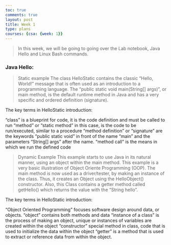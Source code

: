 ```yaml
---
toc: true
comments: true
layout: post
title: Week 1
type: plans
courses: {csa: {week: 1}}
---
```


> In this week, we will be going to going over the Lab notebook, Java Hello and Linux Bash commands.
### Java Hello:
>Static example
The class HelloStatic contains the classic “Hello, World!” message that is often used as an introduction to a programming language. The “public static void main(String[] args)”, or main method, is the default runtime method in Java and has a very specific and ordered definition (signature).

The key terms in HelloStatic introduction:

“class” is a blueprint for code, it is the code definition and must be called to run
“method” or “static method” in this case, is the code to be run/executed, similar to a procedure
“method definition” or “signature” are the keywords “public static void” in front of the name “main” and the parameters “String[] args” after the name.
“method call” is the means in which we run the defined code

>Dynamic Example
This example starts to use Java in its natural manner, using an object within the main method. This example is a very basic illustration of Object Oriente Programming (OOP). The main method is now used as a driver/tester, by making an instance of the class. Thus, it creates an Object using the HelloObject() constructor. Also, this Class contains a getter method called getHello() which returns the value with the “String hello”.

The key terms in HelloStatic introduction:

“Object Oriented Programming” focuses software design around data, or objects.
“object” contains both methods and data
“instance of a class” is the process of making an object, unique or instances of variables are created within the object
“constructor” special method in class, code that is used to initialize the data within the object
“getter” is a method that is used to extract or reference data from within the object.
